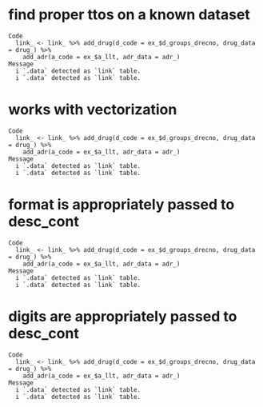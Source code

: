 # find proper ttos on a known dataset

    Code
      link_ <- link_ %>% add_drug(d_code = ex_$d_groups_drecno, drug_data = drug_) %>%
        add_adr(a_code = ex_$a_llt, adr_data = adr_)
    Message
      i `.data` detected as `link` table.
      i `.data` detected as `link` table.

# works with vectorization

    Code
      link_ <- link_ %>% add_drug(d_code = ex_$d_groups_drecno, drug_data = drug_) %>%
        add_adr(a_code = ex_$a_llt, adr_data = adr_)
    Message
      i `.data` detected as `link` table.
      i `.data` detected as `link` table.

# format is appropriately passed to desc_cont

    Code
      link_ <- link_ %>% add_drug(d_code = ex_$d_groups_drecno, drug_data = drug_) %>%
        add_adr(a_code = ex_$a_llt, adr_data = adr_)
    Message
      i `.data` detected as `link` table.
      i `.data` detected as `link` table.

# digits are appropriately passed to desc_cont

    Code
      link_ <- link_ %>% add_drug(d_code = ex_$d_groups_drecno, drug_data = drug_) %>%
        add_adr(a_code = ex_$a_llt, adr_data = adr_)
    Message
      i `.data` detected as `link` table.
      i `.data` detected as `link` table.

